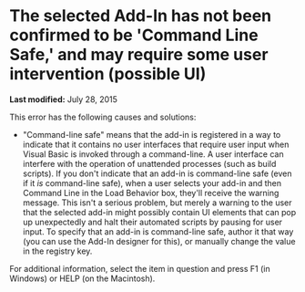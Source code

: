 
# The selected Add-In has not been confirmed to be 'Command Line Safe,' and may require some user intervention (possible UI)

 **Last modified:** July 28, 2015

This error has the following causes and solutions:




- "Command-line safe" means that the add-in is registered in a way to indicate that it contains no user interfaces that require user input when Visual Basic is invoked through a command-line. A user interface can interfere with the operation of unattended processes (such as build scripts). If you don't indicate that an add-in is command-line safe (even if it  _is_ command-line safe), when a user selects your add-in and then Command Line in the Load Behavior box, they'll receive the warning message. This isn't a serious problem, but merely a warning to the user that the selected add-in might possibly contain UI elements that can pop up unexpectedly and halt their automated scripts by pausing for user input. To specify that an add-in is command-line safe, author it that way (you can use the Add-In designer for this), or manually change the value in the registry key.
    

For additional information, select the item in question and press F1 (in Windows) or HELP (on the Macintosh).
